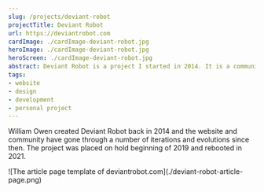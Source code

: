 ```yaml
---
slug: /projects/deviant-robot
projectTitle: Deviant Robot
url: https://deviantrobot.com
cardImage: ./cardImage-deviant-robot.jpg
heroImage: ./cardImage-deviant-robot.jpg
heroScreen: ./cardImage-deviant-robot.jpg
abstract: Deviant Robot is a project I started in 2014. It is a community project that is designed to promote engaging with ideas and imagination.
tags:
- website
- design
- development
- personal project
---
```

William Owen created Deviant Robot back in 2014 and the website and community have gone through a number of iterations and evolutions since then. The project was placed on hold beginning of 2019 and rebooted in 2021.

<div class="left-image">
![The article page template of deviantrobot.com](./deviant-robot-article-page.png)
</div>
